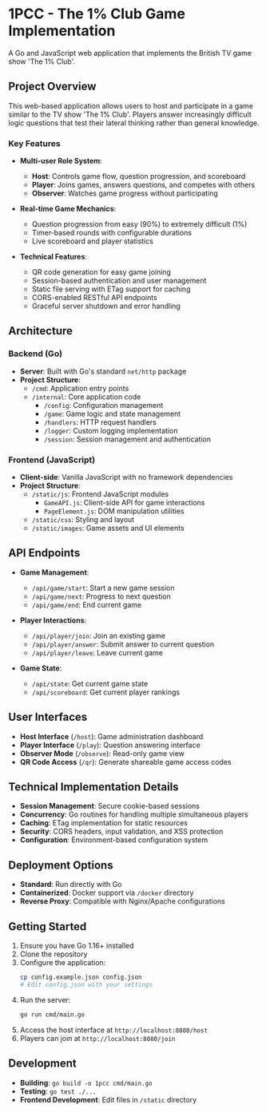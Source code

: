 # 1PCC - The 1% Club Game Implementation

A Go and JavaScript web application that implements the British TV game show 'The 1% Club'.

## Project Overview

This web-based application allows users to host and participate in a game similar to the TV show 'The 1% Club'. Players answer increasingly difficult logic questions that test their lateral thinking rather than general knowledge.

### Key Features

- **Multi-user Role System**:
  - **Host**: Controls game flow, question progression, and scoreboard
  - **Player**: Joins games, answers questions, and competes with others
  - **Observer**: Watches game progress without participating

- **Real-time Game Mechanics**:
  - Question progression from easy (90%) to extremely difficult (1%)
  - Timer-based rounds with configurable durations
  - Live scoreboard and player statistics

- **Technical Features**:
  - QR code generation for easy game joining
  - Session-based authentication and user management
  - Static file serving with ETag support for caching
  - CORS-enabled RESTful API endpoints
  - Graceful server shutdown and error handling

## Architecture

### Backend (Go)

- **Server**: Built with Go's standard `net/http` package
- **Project Structure**:
  - `/cmd`: Application entry points
  - `/internal`: Core application code
    - `/config`: Configuration management
    - `/game`: Game logic and state management
    - `/handlers`: HTTP request handlers
    - `/logger`: Custom logging implementation
    - `/session`: Session management and authentication

### Frontend (JavaScript)

- **Client-side**: Vanilla JavaScript with no framework dependencies
- **Project Structure**:
  - `/static/js`: Frontend JavaScript modules
    - `GameAPI.js`: Client-side API for game interactions
    - `PageElement.js`: DOM manipulation utilities
  - `/static/css`: Styling and layout
  - `/static/images`: Game assets and UI elements

## API Endpoints

- **Game Management**:
  - `/api/game/start`: Start a new game session
  - `/api/game/next`: Progress to next question
  - `/api/game/end`: End current game

- **Player Interactions**:
  - `/api/player/join`: Join an existing game
  - `/api/player/answer`: Submit answer to current question
  - `/api/player/leave`: Leave current game

- **Game State**:
  - `/api/state`: Get current game state
  - `/api/scoreboard`: Get current player rankings

## User Interfaces

- **Host Interface** (`/host`): Game administration dashboard
- **Player Interface** (`/play`): Question answering interface
- **Observer Mode** (`/observe`): Read-only game view
- **QR Code Access** (`/qr`): Generate shareable game access codes

## Technical Implementation Details

- **Session Management**: Secure cookie-based sessions
- **Concurrency**: Go routines for handling multiple simultaneous players
- **Caching**: ETag implementation for static resources
- **Security**: CORS headers, input validation, and XSS protection
- **Configuration**: Environment-based configuration system

## Deployment Options

- **Standard**: Run directly with Go
- **Containerized**: Docker support via `/docker` directory
- **Reverse Proxy**: Compatible with Nginx/Apache configurations

## Getting Started

1. Ensure you have Go 1.16+ installed
2. Clone the repository
3. Configure the application:
   ```bash
   cp config.example.json config.json
   # Edit config.json with your settings
   ```
4. Run the server:
   ```bash
   go run cmd/main.go
   ```
5. Access the host interface at `http://localhost:8080/host`
6. Players can join at `http://localhost:8080/join`

## Development

- **Building**: `go build -o 1pcc cmd/main.go`
- **Testing**: `go test ./...`
- **Frontend Development**: Edit files in `/static` directory
